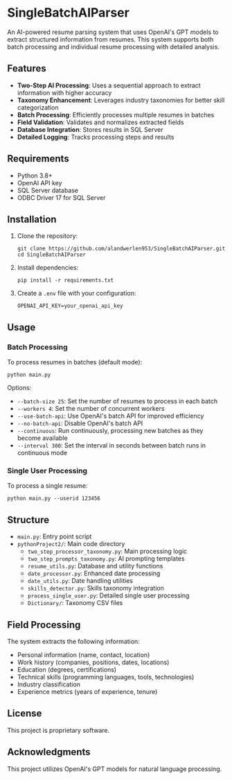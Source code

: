 # SingleBatchAIParser

An AI-powered resume parsing system that uses OpenAI's GPT models to extract structured information from resumes. This system supports both batch processing and individual resume processing with detailed analysis.

## Features

- **Two-Step AI Processing**: Uses a sequential approach to extract information with higher accuracy
- **Taxonomy Enhancement**: Leverages industry taxonomies for better skill categorization
- **Batch Processing**: Efficiently processes multiple resumes in batches
- **Field Validation**: Validates and normalizes extracted fields
- **Database Integration**: Stores results in SQL Server
- **Detailed Logging**: Tracks processing steps and results

## Requirements

- Python 3.8+
- OpenAI API key
- SQL Server database
- ODBC Driver 17 for SQL Server

## Installation

1. Clone the repository:
   ```
   git clone https://github.com/alandwerlen953/SingleBatchAIParser.git
   cd SingleBatchAIParser
   ```

2. Install dependencies:
   ```
   pip install -r requirements.txt
   ```

3. Create a `.env` file with your configuration:
   ```
   OPENAI_API_KEY=your_openai_api_key
   ```

## Usage

### Batch Processing

To process resumes in batches (default mode):
```
python main.py
```

Options:
- `--batch-size 25`: Set the number of resumes to process in each batch
- `--workers 4`: Set the number of concurrent workers
- `--use-batch-api`: Use OpenAI's batch API for improved efficiency
- `--no-batch-api`: Disable OpenAI's batch API
- `--continuous`: Run continuously, processing new batches as they become available
- `--interval 300`: Set the interval in seconds between batch runs in continuous mode

### Single User Processing

To process a single resume:
```
python main.py --userid 123456
```

## Structure

- `main.py`: Entry point script
- `pythonProject2/`: Main code directory
  - `two_step_processor_taxonomy.py`: Main processing logic
  - `two_step_prompts_taxonomy.py`: AI prompting templates
  - `resume_utils.py`: Database and utility functions
  - `date_processor.py`: Enhanced date processing
  - `date_utils.py`: Date handling utilities
  - `skills_detector.py`: Skills taxonomy integration
  - `process_single_user.py`: Detailed single user processing
  - `Dictionary/`: Taxonomy CSV files

## Field Processing

The system extracts the following information:
- Personal information (name, contact, location)
- Work history (companies, positions, dates, locations)
- Education (degrees, certifications)
- Technical skills (programming languages, tools, technologies)
- Industry classification
- Experience metrics (years of experience, tenure)

## License

This project is proprietary software.

## Acknowledgments

This project utilizes OpenAI's GPT models for natural language processing.